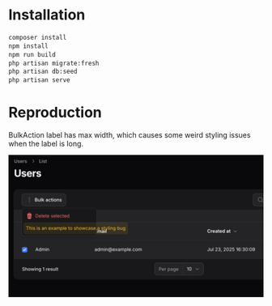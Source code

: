 # Installation

```bash
composer install
npm install
npm run build
php artisan migrate:fresh
php artisan db:seed
php artisan serve
```

# Reproduction

BulkAction label has max width, which causes some weird styling issues when the label is long.

![example.png](example.png)
